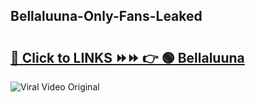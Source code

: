 
 ## Bellaluuna-Only-Fans-Leaked

# <h2><a href="https://clipsfans.com/Bellaluuna&ref=git">🔗 Click to LINKS ⏩⏩ 👉 🟢 Bellaluuna </a></h2>

<a href="https://clipsfans.com/Bellaluuna&ref=git" rel="nofollow" data-target="animated-image.originalLink"><img src="https://i.ibb.co.com/xMMVF88/686577567.gif" alt="Viral Video Original" style="max-width: 100%; display: inline-block;" data-target="animated-image.originalImage"></a>
